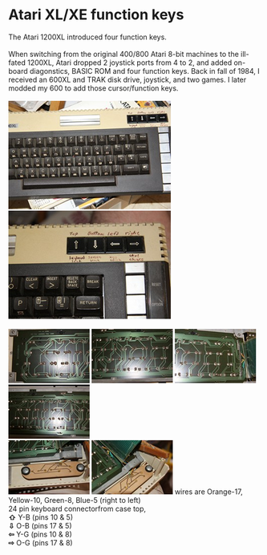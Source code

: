 # Atari XL/XE function keys
The Atari 1200XL introduced four function keys. <BR/><BR/>
When switching from the original 400/800 Atari 8-bit machines to the ill-fated 1200XL, Atari dropped 2 joystick ports from 4 to 2, and added on-board diagonstics, BASIC ROM and four function keys. Back in fall of 1984, I received an 600XL and TRAK disk drive, joystick, and two games. I later modded my 600 to add those cursor/function keys.  
<BR/>
[![B](pic/TNx2/IMG_2027.JPG)](pic/IMG_2027.JPG) 
[![A](pic/TNx2/IMG_2026.JPG)](pic/IMG_2026.JPG) <BR/>
<BR/>
[![1](pic/TN/IMG_2023.JPG)](pic/IMG_2023.JPG) 
[![2](pic/TN/IMG_2022.JPG)](pic/IMG_2022.JPG) 
[![3](pic/TN/IMG_2021.JPG)](pic/IMG_2021.JPG) 
[![4](pic/TN/IMG_2028.JPG)](pic/IMG_2028.JPG) <BR/>
[![5](pic/TN/IMG_2024.JPG)](pic/IMG_2024.JPG)
[![6](pic/TN/IMG_2025.JPG)](pic/IMG_2025.JPG) wires are Orange-17, Yellow-10, Green-8, Blue-5 (right to left)  
24 pin keyboard connectorfrom case top, <BR/>
**⇧** Y-B (pins 10 & 5)  
**⇩** O-B (pins 17 & 5)  
**⇦** Y-G (pins 10 & 8)  
**⇨** O-G (pins 17 & 8)  
<BR/>
